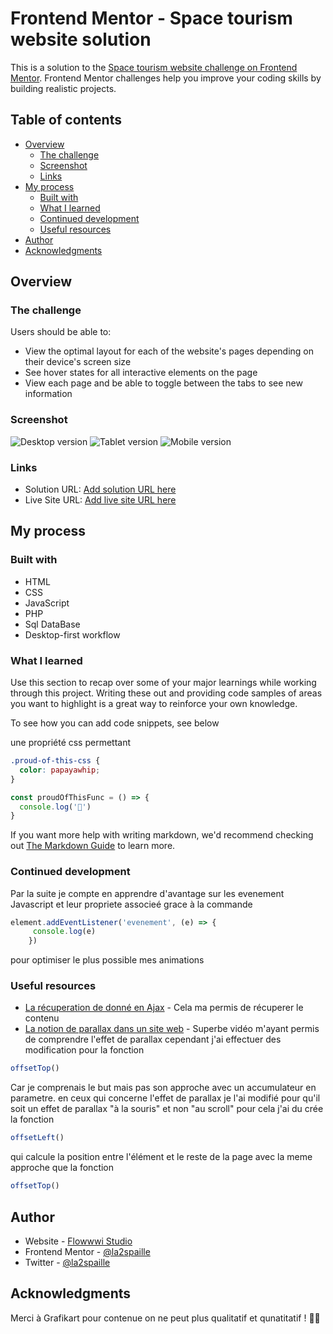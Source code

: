 # Frontend Mentor - Space tourism website solution

This is a solution to the [Space tourism website challenge on Frontend Mentor](https://www.frontendmentor.io/challenges/space-tourism-multipage-website-gRWj1URZ3). Frontend Mentor challenges help you improve your coding skills by building realistic projects. 

## Table of contents

- [Overview](#overview)
  - [The challenge](#the-challenge)
  - [Screenshot](#screenshot)
  - [Links](#links)
- [My process](#my-process)
  - [Built with](#built-with)
  - [What I learned](#what-i-learned)
  - [Continued development](#continued-development)
  - [Useful resources](#useful-resources)
- [Author](#author)
- [Acknowledgments](#acknowledgments)

## Overview

### The challenge

Users should be able to:

- View the optimal layout for each of the website's pages depending on their device's screen size
- See hover states for all interactive elements on the page
- View each page and be able to toggle between the tabs to see new information

### Screenshot

![Desktop version](./screenshot.jpg)
![Tablet version](./screenshot.jpg)
![Mobile version](./screenshot.jpg)

### Links

- Solution URL: [Add solution URL here](https://your-solution-url.com)
- Live Site URL: [Add live site URL here](https://your-live-site-url.com)

## My process

### Built with

- HTML
- CSS  
- JavaScript
- PHP 
- Sql DataBase
- Desktop-first workflow

### What I learned

Use this section to recap over some of your major learnings while working through this project. Writing these out and providing code samples of areas you want to highlight is a great way to reinforce your own knowledge.

To see how you can add code snippets, see below

une propriété css permettant
```css
.proud-of-this-css {
  color: papayawhip;
}
```
```js
const proudOfThisFunc = () => {
  console.log('🎉')
}
```

If you want more help with writing markdown, we'd recommend checking out [The Markdown Guide](https://www.markdownguide.org/) to learn more.


### Continued development

Par la suite je compte en apprendre d'avantage sur les evenement Javascript et leur propriete associeé grace à la commande
```js
element.addEventListener('evenement', (e) => {
     console.log(e)
    })
```
pour optimiser le plus possible mes animations

### Useful resources

- [La récuperation de donné en Ajax](https://www.example.com) - Cela ma permis de récuperer le contenu
- [La notion de parallax dans un site web](https://www.example.com) - Superbe vidéo m'ayant permis de comprendre l'effet de parallax cependant j'ai effectuer des modification pour la fonction 
```js
offsetTop()
``` 
Car je comprenais le but mais pas son approche avec un accumulateur en parametre. en ceux qui concerne l'effet de parallax je l'ai modifié pour qu'il soit un effet de parallax "à la souris" et non "au scroll" pour cela j'ai du crée la fonction 
```js
offsetLeft()
```
qui calcule la position entre l'élément et le reste de la page avec la meme approche que la fonction
```js
offsetTop()
``` 

## Author

- Website - [Flowwwi Studio](https://flowwwi-studio.vercel.app)
- Frontend Mentor - [@la2spaille](https://www.frontendmentor.io/profile/la2spaille)
- Twitter - [@la2spaille](https://www.twitter.com/la2spaille)


## Acknowledgments

Merci à Grafikart pour contenue on ne peut plus qualitatif et qunatitatif ! 🙏🏾

